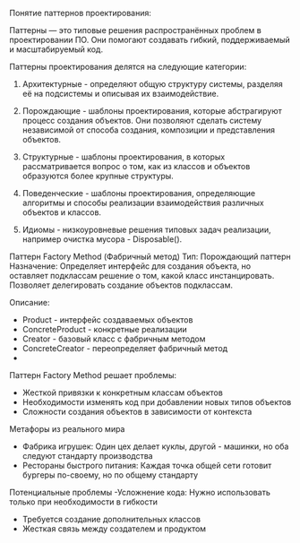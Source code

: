 Понятие паттернов проектирования:

Паттерны — это типовые решения распространённых проблем в проектировании ПО. Они помогают создавать гибкий, поддерживаемый и масштабируемый код.

Паттерны проектирования делятся на следующие категории:

1. Архитектурные - определяют общую структуру системы, разделяя её на подсистемы и описывая их взаимодействие.

2. Порождающие - шаблоны проектирования, которые абстрагируют процесс создания объектов. Они позволяют сделать систему независимой от способа создания, композиции и представления объектов.

3. Структурные - шаблоны проектирования, в которых рассматривается вопрос о том, как из классов и объектов образуются более крупные структуры.

4. Поведенческие - шаблоны проектирования, определяющие алгоритмы и способы реализации взаимодействия различных объектов и классов.

5. Идиомы - низкоуровневые решения типовых задач реализации, например очистка мусора - Disposable().

Паттерн Factory Method (Фабричный метод)
Тип: Порождающий паттерн
Назначение: Определяет интерфейс для создания объекта, но оставляет подклассам решение о том, какой класс инстанцировать. Позволяет делегировать создание объектов подклассам.

Описание:
- Product - интерфейс создаваемых объектов
- ConcreteProduct - конкретные реализации
- Creator - базовый класс с фабричным методом
- ConcreteCreator - переопределяет фабричный метод
- 
Паттерн Factory Method решает проблемы:
- Жесткой привязки к конкретным классам объектов
- Необходимости изменять код при добавлении новых типов объектов
- Сложности создания объектов в зависимости от контекста

Метафоры из реального мира
- Фабрика игрушек: Один цех делает куклы, другой - машинки, но оба следуют стандарту производства
- Рестораны быстрого питания: Каждая точка общей сети готовит бургеры по-своему, но по общему стандарту

Потенциальные проблемы
-Усложнение кода: Нужно использовать только при необходимости в гибкости
- Требуется создание дополнительных классов
- Жесткая связь между создателем и продуктом
